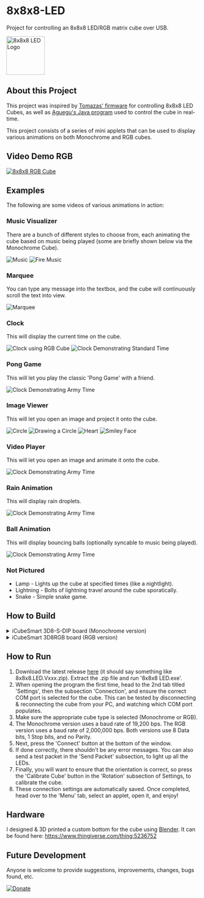 # 8x8x8-LED
Project for controlling an 8x8x8 LED/RGB matrix cube over USB.

<img src="/Screenshots/Logo.png" alt="8x8x8 LED Logo" width="100"/>

## About this Project
This project was inspired by [Tomazas' firmware](https://github.com/tomazas/ledcube8x8x8) for controlling 8x8x8 LED Cubes, as well as [Aguegu's Java program](https://github.com/aguegu/DotMatrixJava) used to control the cube in real-time.

This project consists of a series of mini applets that can be used to display various animations on both Monochrome and RGB cubes.

## Video Demo RGB
[![8x8x8 RGB Cube](https://img.youtube.com/vi/DU16Db5-o1E/0.jpg)](https://www.youtube.com/watch?v=DU16Db5-o1E)


## Examples
The following are some videos of various animations in action:

### Music Visualizer
There are a bunch of different styles to choose from, each animating the cube based on music being played (some are briefly shown below via the Monochrome Cube).

![Music](/Screenshots/Music.gif)
![Fire Music](/Screenshots/Fire-Music.png)

### Marquee
You can type any message into the textbox, and the cube will continuously scroll the text into view.

![Marquee](/Screenshots/Marquee.gif)

### Clock
This will display the current time on the cube.

![Clock using RGB Cube](/Screenshots/Clock.png)
![Clock Demonstrating Standard Time](/Screenshots/Standard-Time.jpg)

### Pong Game
This will let you play the classic 'Pong Game' with a friend.

![Clock Demonstrating Army Time](/Screenshots/Pong.png)

### Image Viewer
This will let you open an image and project it onto the cube.

![Circle](/Screenshots/Image-Viewer.jpg)
![Drawing a Circle](/Screenshots/Image-Viewer.png)
![Heart](/Screenshots/Heart.png)
![Smiley Face](/Screenshots/Smiley.png)

### Video Player
This will let you open an image and animate it onto the cube.

![Clock Demonstrating Army Time](/Screenshots/Video.gif)

### Rain Animation
This will display rain droplets.

![Clock Demonstrating Army Time](/Screenshots/Rain.gif)

### Ball Animation
This will display bouncing balls (optionally syncable to music being played).

![Clock Demonstrating Army Time](/Screenshots/Balls.gif)

### Not Pictured
- Lamp - Lights up the cube at specified times (like a nightlight).
- Lightning - Bolts of lightning travel around the cube sporatically.
- Snake - Simple snake game.

## How to Build
<details>
  <summary>iCubeSmart 3D8-S-DIP board (Monochrome version)</summary>

  ## How to Build for the iCubeSmart 3D8-S-DIP board (Monochrome version)
  The schematic for the board I used can be found [here](https://github.com/Sliicy/8x8x8-LED/blob/master/Schematics/Monochrome/iCubeSmart%20Schematic.pdf). Rather than building the PCB and all, I simply purchased a ready-to-assemble board on [Amazon](https://www.amazon.com/Icubesmart-Animation-Electronic-Teenagers-Activities/dp/B07GRDRPST).

1) After purchasing and assembling the board, I connected TXD, RXD, and Ground (skipping 5V until later) to the USB to TTL adapter it shipped with, and used the STC program (https://github.com/Sliicy/ledcube8x8x8/blob/master/tools/stc-isp-15xx-v6.85.zip) to flash the cube. My particular settings were as follows:
 * MCU Type: STC12C5A60S2
 * COM Port: Select the one that has CH340
 * Min Baud Rate: 9600
 * Max Baud Rate: 9600


![STC Settings](https://user-images.githubusercontent.com/23116873/127097458-40155d32-88da-4519-a718-3c50a148ca29.png)

2) Press on 'Open Code File', and select the .hex or .ihx file to flash to the cube. I modified Tomazas' existing firmware to get it to work with my board, which can be downloaded here: https://github.com/Sliicy/8x8x8-LED/blob/master/Firmware/Monochrome/8x8x8%20Monochrome%20Cube%20Firmware.ihx
3) Before continuing, I first clicked on 'Check MCU' just to make sure that the cube was properly being recognized. After clicking on the button, I connected 5V at this point, and then the board was recognized (MCU ID : D17EC59205195F, MCU type: STC12C5A60S2, F/W version: 7.1.4I).
4) After confirming that the board was being read properly, I disconnected 5V again, and clicked on 'Download/Program', and then reconnected the 5V, to get the cube to flash the firmware.
5) At this point, the cube should be flashed, and the cube should be able to talk to the program.

## Note about using the iCubeSmart Monochrome Cube
Since I have a slightly different cube than the aformentioned cube in [Tomazas' firmware](https://github.com/tomazas/ledcube8x8x8), I had to fork my own version, and modify the firmware to get it to work. The .ihx file can be flashed as a regular .hex using the [STC flashing tool](https://github.com/tomazas/ledcube8x8x8/tree/master/tools).
</details>
<details>
  <summary>iCubeSmart 3D8RGB board (RGB version)</summary>

  ## How to Build for the iCubeSmart 3D8RGB board (RGB version)
This cube's motherboard features a separately mounted yellow board, controlled by a GD32F103RET6 microcontroller (similar to the STM32 series).

There is a YouTube video that explains the process of setting up Arduino with the STM32: https://www.youtube.com/watch?v=Myon8H111PQ

1) Install Arduino IDE
2) Install STM32 Cube Programmer (STM32CubePrg-W64) (https://www.st.com/en/development-tools/stm32cubeprog.html). This MUST be installed otherwise Arduino won't be able to flash the chip (it will throw an error: STM32CubeProgrammer not found (STM32_Programmer_CLI.exe)).
3) Add the following URL to Additional Board Manager URLs (File > Preferences):
https://github.com/stm32duino/BoardManagerFiles/raw/main/package_stmicroelectronics_index.json
4) In Tools > Board > Boards Manager, install the latest version of STM32 (2.1.0+)
5) Open the "8x8x8_RGB_LED_iCubeSmart.ino" (which can be downloaded [here](https://github.com/Sliicy/8x8x8-LED/blob/master/Firmware/RGB/8x8x8_RGB_LED_iCubeSmart/8x8x8_RGB_LED_iCubeSmart.ino))
6) Select "Generic STM32F1 series" under Tools > Board
7) Select "Generic F103RETx" under Tools > Board part number
8) Select "STM32CubeProgrammer (Serial)" under Tools > Upload Method
9) Beneath the 8x8x8 board (on the smaller yellow board), ensure that Boot0 is set to 1, and Boot1 is set to 0
![Download Mode](/Screenshots/Boot-Switches-Download-Mode.jpg)
10) Power the cube with both the 5V 2A cable (Note: If the RGB cube is powered and requested to have all LEDs white, the board needs at least 1.437 amps and 4.72 volts or it will flicker rapidly)
11) The 4 pin wires from the board to the USB to TTL should have the following connections:
* GND to GND
* TXD to TXD
* RXD to RXD
* 5V to 5V
* Jumper connecting both 3V3 and VCC
12) Press the Reset Button on the yellow board and then "Upload" in Arduino
13) Toggle both switches on the yellow board so that they are both set to 1 (Boot0 = 1 and Boot1 = 1)
![Run Mode](/Screenshots/Boot-Switches-Run-Mode.jpg)
14) The cube should now be ready for UART Serial Communication
</details>



## How to Run
1) Download the latest release [here](https://github.com/Sliicy/8x8x8-LED/releases/) (it should say something like 8x8x8.LED.Vxxx.zip). Extract the .zip file and run '8x8x8 LED.exe'.
2) When opening the program the first time, head to the 2nd tab titled 'Settings', then the subsection 'Connection', and ensure the correct COM port is selected for the cube. This can be tested by disconnecting & reconnecting the cube from your PC, and watching which COM port populates.
3) Make sure the appropriate cube type is selected (Monochrome or RGB).
4) The Monochrome version uses a baud rate of 19,200 bps. The RGB version uses a baud rate of 2,000,000 bps. Both versions use 8 Data bits, 1 Stop bits, and no Parity.
5) Next, press the 'Connect' button at the bottom of the window.
6) If done correctly, there shouldn't be any error messages. You can also send a test packet in the 'Send Packet' subsection, to light up all the LEDs.
7) Finally, you will want to ensure that the orientation is correct, so press the 'Calibrate Cube' button in the 'Rotation' subsection of Settings, to calibrate the cube.
8) These connection settings are automatically saved. Once completed, head over to the 'Menu' tab, select an applet, open it, and enjoy!

## Hardware
I designed & 3D printed a custom bottom for the cube using [Blender](https://www.blender.org). It can be found here: https://www.thingiverse.com/thing:5236752

## Future Development
Anyone is welcome to provide suggestions, improvements, changes, bugs found, etc.

[![Donate](https://img.shields.io/badge/Donate-PayPal-green.svg)](https://www.paypal.com/donate/?business=YHG4Y6QUAQ4NA&no_recurring=0&currency_code=USD)
